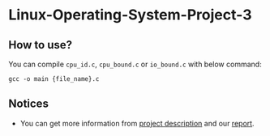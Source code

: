 # Linux-Operating-System-Project-3

## How to use?
You can compile `cpu_id.c`, `cpu_bound.c` or `io_bound.c` with below command:
```
gcc -o main {file_name}.c
```

## Notices
- You can get more information from [project description](https://github.com/Cing-Chen/Linux-Operating-System-Project-3/blob/main/Project_3_Description.pdf) and our [report](https://github.com/Cing-Chen/Linux-Operating-System-Project-3/blob/main/Project_3_Report.pdf).